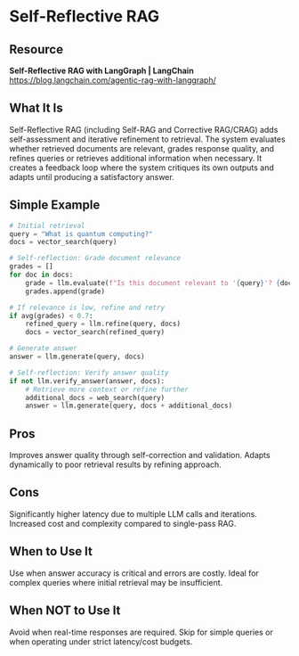 # Self-Reflective RAG

## Resource
**Self-Reflective RAG with LangGraph | LangChain**
https://blog.langchain.com/agentic-rag-with-langgraph/

## What It Is
Self-Reflective RAG (including Self-RAG and Corrective RAG/CRAG) adds self-assessment and iterative refinement to retrieval. The system evaluates whether retrieved documents are relevant, grades response quality, and refines queries or retrieves additional information when necessary. It creates a feedback loop where the system critiques its own outputs and adapts until producing a satisfactory answer.

## Simple Example
```python
# Initial retrieval
query = "What is quantum computing?"
docs = vector_search(query)

# Self-reflection: Grade document relevance
grades = []
for doc in docs:
    grade = llm.evaluate(f"Is this document relevant to '{query}'? {doc}")
    grades.append(grade)

# If relevance is low, refine and retry
if avg(grades) < 0.7:
    refined_query = llm.refine(query, docs)
    docs = vector_search(refined_query)

# Generate answer
answer = llm.generate(query, docs)

# Self-reflection: Verify answer quality
if not llm.verify_answer(answer, docs):
    # Retrieve more context or refine further
    additional_docs = web_search(query)
    answer = llm.generate(query, docs + additional_docs)
```

## Pros
Improves answer quality through self-correction and validation. Adapts dynamically to poor retrieval results by refining approach.

## Cons
Significantly higher latency due to multiple LLM calls and iterations. Increased cost and complexity compared to single-pass RAG.

## When to Use It
Use when answer accuracy is critical and errors are costly. Ideal for complex queries where initial retrieval may be insufficient.

## When NOT to Use It
Avoid when real-time responses are required. Skip for simple queries or when operating under strict latency/cost budgets.
